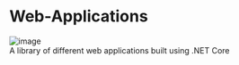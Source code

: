 # Web-Applications
![image](https://user-images.githubusercontent.com/68390087/93617283-c6e36c00-f9a3-11ea-8495-3e8ba21113cc.png)
<br />
A library of different web applications built using .NET Core
